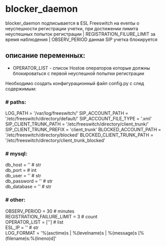 # blocker_daemon

blocker_daemon подписывается в ESL Freeswitch на eventы о неуспешности регистрации учетки, при достижении лимита неуспешных попыток регистрации | REGISTRATION_FILURE_LIMIT за время наблюдения | OBSERV_PERIOD данная SIP учетка блокируется

## описание переменных:
- OPERATOR_LIST - список Hostов операторов которые должны блокироваться с первой неуспешной попытки регистрации

Необходимо создать конфигурационный файл config.py с след содержимым:

### # paths:
LOG_PATH = '/var/log/freeswitch/'
SIP_ACCOUNT_PATH = '/etc/freeswitch/directory/default/'
SIP_ACCOUNT_FILE_TYPE = '.xml'
SIP_CLIENT_TRUNK_PATH = '/etc/freeswitch/directory/client_trunk/'
SIP_CLIENT_TRUNK_PREFIX = 'client_trunk'
BLOCKED_ACCOUNT_PATH = '/etc/freeswitch/directory/blocked'
BLOCKED_CLIENT_TRUNK_PATH = '/etc/freeswitch/directory/client_trunk_blocked'

### # mysql:
db_host = '' # str  
db_port = # int  
db_user = '' # str  
db_password = '' # str  
db_database = '' # str

### # other:
OBSERV_PERIOD = 30  # minutes  
REGISTRATION_FAILURE_LIMIT = 3  # count  
OPERATOR_LIST = ['']  # list  
ESL_IP = ''  # str  
LOG_FORMAT = '%(asctime)s | %(levelname)s | %(message)s [%(filename)s:%(lineno)d]'  
